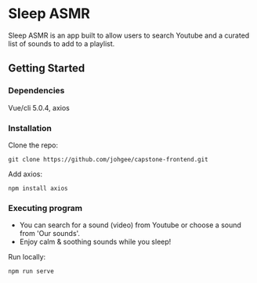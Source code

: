 # Sleep ASMR

Sleep ASMR is an app built to allow users to search Youtube and a curated list of sounds to add to a playlist.

## Getting Started

### Dependencies

Vue/cli 5.0.4, axios

### Installation

Clone the repo:

```
git clone https://github.com/johgee/capstone-frontend.git
```

Add axios:

```
npm install axios
```

### Executing program

- You can search for a sound (video) from Youtube or choose a sound from 'Our sounds'.
- Enjoy calm & soothing sounds while you sleep!

Run locally:

```
npm run serve
```

